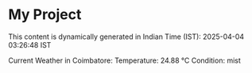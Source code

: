 # My Project

This content is dynamically generated in Indian Time (IST): 2025-04-04 03:26:48 IST


Current Weather in Coimbatore:
Temperature: 24.88 °C
Condition: mist
